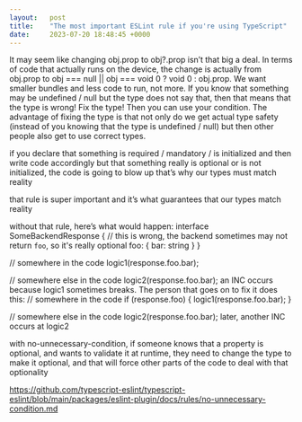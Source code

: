 ```yaml
---
layout:   post
title:    "The most important ESLint rule if you're using TypeScript"
date:     2023-07-20 18:48:45 +0000
---
```


It may seem like changing obj.prop to obj?.prop isn’t that big a deal. In terms of code that actually runs on the device, the change is actually from obj.prop to obj === null || obj === void 0 ? void 0 : obj.prop. We want smaller bundles and less code to run, not more.
If you know that something may be undefined / null but the type does not say that, then that means that the type is wrong! Fix the type! Then you can use your condition. The advantage of fixing the type is that not only do we get actual type safety (instead of you knowing that the type is undefined / null) but then other people also get to use correct types.


if you declare that something is required / mandatory / is initialized and then write code accordingly but that something really is optional or is not initialized, the code is going to blow up
that’s why our types must match reality

that rule is super important and it’s what guarantees that our types match reality



without that rule, here’s what would happen:
interface SomeBackendResponse {
  // this is wrong, the backend sometimes may not return `foo`, so it's really optional
  foo: {
    bar: string
  }
}

// somewhere in the code
logic1(response.foo.bar);

// somewhere else in the code
logic2(response.foo.bar);
an INC occurs because logic1 sometimes breaks. The person that goes on to fix it does this:
// somewhere in the code
if (response.foo) {
  logic1(response.foo.bar);
}

// somewhere else in the code
logic2(response.foo.bar);
later, another INC occurs at logic2


with no-unnecessary-condition, if someone knows that a property is optional, and wants to validate it at runtime, they need to change the type to make it optional, and that will force other parts of the code to deal with that optionality



https://github.com/typescript-eslint/typescript-eslint/blob/main/packages/eslint-plugin/docs/rules/no-unnecessary-condition.md
